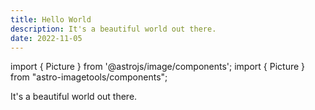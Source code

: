 ```yaml
---
title: Hello World
description: It's a beautiful world out there.
date: 2022-11-05
---
```


import { Picture } from '@astrojs/image/components';
import { Picture } from "astro-imagetools/components";

It's a beautiful world out there.


